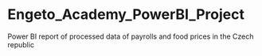 # Engeto_Academy_PowerBI_Project
Power BI report of processed data of payrolls  and food prices in the Czech republic
